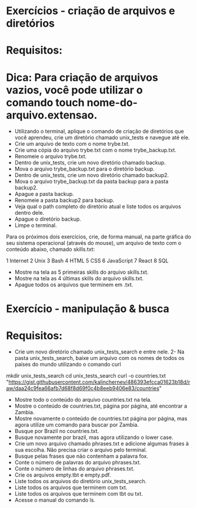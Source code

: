 # Exercícios - criação de arquivos e diretórios

# Requisitos: 

# Dica: Para criação de arquivos vazios, você pode utilizar o comando touch nome-do-arquivo.extensao.

* Utilizando o terminal, aplique o comando de criação de diretórios que você aprendeu, crie um diretório chamado unix_tests e navegue até ele.
* Crie um arquivo de texto com o nome trybe.txt.
* Crie uma cópia do arquivo trybe.txt com o nome trybe_backup.txt.
* Renomeie o arquivo trybe.txt.
* Dentro de unix_tests, crie um novo diretório chamado backup.
* Mova o arquivo trybe_backup.txt para o diretório backup.
* Dentro de unix_tests, crie um novo diretório chamado backup2.
* Mova o arquivo trybe_backup.txt da pasta backup para a pasta backup2.
* Apague a pasta backup.
* Renomeie a pasta backup2 para backup.
* Veja qual o path completo do diretório atual e liste todos os arquivos dentro dele.
* Apague o diretório backup.
* Limpe o terminal.

Para os próximos dois exercícios, crie, de forma manual, na parte gráfica do seu sistema operacional (através do mouse), um arquivo de texto com o conteúdo abaixo, chamado skills.txt:

  1 Internet
  2 Unix
  3 Bash
  4 HTML
  5 CSS
  6 JavaScript
  7 React
  8 SQL

* Mostre na tela as 5 primeiras skills do arquivo skills.txt.
* Mostre na tela as 4 últimas skills do arquivo skills.txt.
* Apague todos os arquivos que terminem em .txt.

# Exercício - manipulação & busca

# Requisitos:

* Crie um novo diretório chamado unix_tests_search e entre nele. 2- Na pasta unix_tests_search, baixe um arquivo com os nomes de todos os países do mundo utilizando o comando curl

mkdir unix_tests_search
cd unix_tests_search
curl -o countries.txt "https://gist.githubusercontent.com/kalinchernev/486393efcca01623b18d/raw/daa24c9fea66afb7d68f8d69f0c4b8eeb9406e83/countries"

* Mostre todo o conteúdo do arquivo countries.txt na tela.
* Mostre o conteúdo de countries.txt, página por página, até encontrar a Zambia.
* Mostre novamente o conteúdo de countries.txt página por página, mas agora utilize um comando para buscar por Zambia.
* Busque por Brazil no countries.txt.
* Busque novamente por brazil, mas agora utilizando o lower case.
* Crie um novo arquivo chamado phrases.txt e adicione algumas frases à sua escolha. Não precisa criar o arquivo pelo terminal.
* Busque pelas frases que não contenham a palavra fox.
* Conte o número de palavras do arquivo phrases.txt.
* Conte o número de linhas do arquivo phrases.txt.
* Crie os arquivos empty.tbt e empty.pdf.
* Liste todos os arquivos do diretório unix_tests_search.
* Liste todos os arquivos que terminem com txt.
* Liste todos os arquivos que terminem com tbt ou txt.
* Acesse o manual do comando ls.
